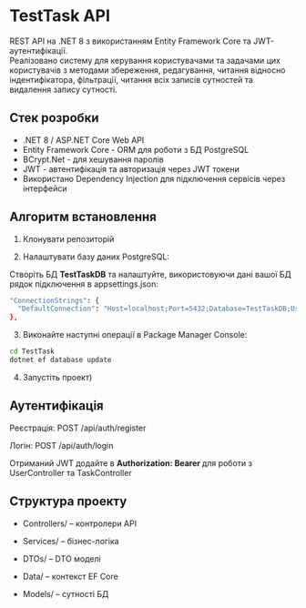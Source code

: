 # TestTask API

REST API на .NET 8 з використанням Entity Framework Core та JWT-аутентифікації.  
Реалізовано систему для керування користувачами та задачами цих користувачів з методами збереження, редагування, читання відносно індентифікатора, фільтрації, читання всіх записів сутностей та видалення запису сутності.

## Стек розробки
- .NET 8 / ASP.NET Core Web API
- Entity Framework Core - ORM для роботи з БД PostgreSQL
- BCrypt.Net - для хешування паролів
- JWT - автентифікація та авторизація через JWT токени
- Використано Dependency Injection для підключення сервісів через інтерфейси

## Алгоритм встановлення

1) Клонувати репозиторій
 
2) Налаштувати базу даних PostgreSQL:

Створіть БД **TestTaskDB** та налаштуйте, використовуючи дані вашої БД рядок підключення в appsettings.json:
```bash
"ConnectionStrings": {
  "DefaultConnection": "Host=localhost;Port=5432;Database=TestTaskDB;Username=postgres;Password=YOUR_PASSWORD"
},
```
3) Виконайте наступні операції в Package Manager Console:
```bash
cd TestTask
dotnet ef database update
```
4) Запустіть проект)

## Аутентифікація

Реєстрація: POST /api/auth/register

Логін: POST /api/auth/login

Отриманий JWT додайте в **Authorization: Bearer <token>** для роботи з UserController та TaskController

## Структура проекту

- Controllers/ – контролери API

- Services/ – бізнес-логіка

- DTOs/ – DTO моделі

- Data/ – контекст EF Core

- Models/ – сутності БД




